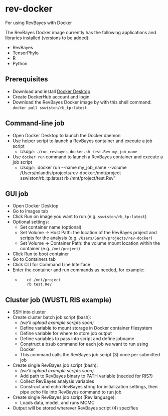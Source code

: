 # rev-docker

For using RevBayes with Docker

The RevBayes Docker image currently has the following applications and libraries installed (versions to be added):
- RevBayes
- TensorPhylo
- R
- Python

## Prerequisites
- Download and install [Docker Desktop](https://www.docker.com/products/docker-desktop/)
- Create DockerHub account and login
- Download the RevBayes Docker image by with this shell command: `docker pull sswiston/rb_tp:latest`

## Command-line job
- Open Docker Desktop to launch the Docker daemon
- Use helper script to launch a RevBayes container and execute a job script
    -  *Usage:* `./run_revbayes_docker.sh test.Rev my_job_name`
- Use `docker run` command to launch a RevBayes container and execute a job script
    - *Usage:* `docker run --name my_job_name --volume /Users/mlandis/projects/rev-docker:/mnt/project sswiston/rb_tp:latest rb /mnt/project/test.Rev"

## GUI job
- Open Docker Desktop
- Go to Images tab
- Click Run on image you want to run (e.g. `sswiston/rb_tp:latest`)
- Optional settings:
  - Set container name (optional)
  - Set Volume -> Host Path: the location of the RevBayes project and scripts for the analysis (e.g. `/Users/Sarah/projects/rev-docker`)
  - Set Volume -> Container Path: the volume mount location within the container (e.g. `/mnt/project`)
- Click Run to boot container
- Go to Containers tab
- Click CLI for Command Line Interface
- Enter the container and run commands as needed, for example:
  - ```shell
       cd /mnt/project
       rb test.Rev
       ```

## Cluster job (WUSTL RIS example)
- SSH into cluster
- Create cluster batch job script (bash):
  - *(we'll upload example scripts soon)*
  - Define variable to mount storage in Docker container filesystem
  - Define variable for where to store job output
  - Define variables to pass into script and define jobname
  - Construct a bsub command for each job we want to run using Docker
  - This command calls the RevBayes job script (3) once per submitted job
- Create single RevBayes job script (bash):
  - *(we'll upload example scripts soon)* 
  - Add path to RevBayes binary to PATH variable (needed for RIS?)
  - Collect RevBayes analysis variables
  - Construct and echo RevBayes string for initialization settings, then pipe echo file into RevBayes command to run job
- Create single RevBayes job script (Rev language):
  - Loads data, model, and runs MCMC
- Output will be stored wherever RevBayes script (4) specifies
